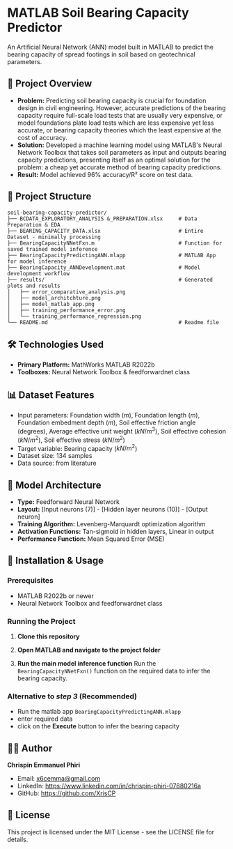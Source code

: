 # MATLAB Soil Bearing Capacity Predictor

An Artificial Neural Network (ANN) model built in MATLAB to predict the bearing capacity of spread footings in soil based on geotechnical parameters.

## 🚀 Project Overview
- **Problem:** Predicting soil bearing capacity is crucial for foundation design in civil engineering. However, accurate predictions of the bearing capacity require full-scale load tests that are usually very expensive, or model foundations plate load tests which are less expensive yet less accurate, or bearing capacity theories which the least expensive at the cost of accuracy.
- **Solution:** Developed a machine learning model using MATLAB's Neural Network Toolbox that takes soil parameters as input and outputs bearing capacity predictions, presenting itself as an optimal solution for the problem: a cheap yet accurate method of bearing capacity predictions.
- **Result:** Model achieved 96% accuracy/R² score on test data.

## 📁 Project Structure
```
soil-bearing-capacity-predictor/
├── BCDATA_EXPLORATORY_ANALYSIS &_PREPARATION.xlsx     # Data Preparation & EDA
├── BEARING_CAPACITY_DATA.xlsx                         # Entire Dataset - minimally processing
├── BearingCapacityNNetFxn.m                           # Function for saved trained model inference
├── BearingCapacityPredictingANN.mlapp                 # MATLAB App for model inference
├── BearingCapacity_ANNDevelopment.mat                 # Model development workflow
├── results/                                           # Generated plots and results
│   ├── error_comparative_analysis.png
│   ├── model_architchture.png
│   ├── model_matlab_app.png
│   ├── training_performance_error.png
│   └── training_performance_regression.png
└── README.md                                          # Readme file
```

## 🛠️ Technologies Used
- **Primary Platform:** MathWorks MATLAB R2022b
- **Toolboxes:** Neural Network Toolbox & feedforwardnet class

## 📊 Dataset Features
- Input parameters: Foundation width ($m$), Foundation length ($m$), Foundation embedment depth ($m$), Soil effective friction angle (degrees), Average effective unit weight ($kN/m^3$), Soil effective cohesion ($kN/m^2$), Soil effective stress ($kN/m^2$)
- Target variable: Bearing capacity ($kN/m^2$)
- Dataset size: 134 samples
- Data source: from literature

## 🧠 Model Architecture
- **Type:** Feedforward Neural Network
- **Layout:** [Input neurons (7)] - [Hidden layer neurons (10)] - [Output neuron]
- **Training Algorithm:** Levenberg-Marquardt optimization algorithm
- **Activation Functions:** Tan-sigmoid in hidden layers, Linear in output
- **Performance Function:** Mean Squared Error (MSE)

## 🚀 Installation & Usage

### Prerequisites
- MATLAB R2022b or newer
- Neural Network Toolbox and feedforwardnet class

### Running the Project
1. **Clone this repository**

2. **Open MATLAB and navigate to the project folder**

3. **Run the main model inference function**
   Run the ```BearingCapacityNNetFxn()``` function on the required data to infer the bearing capacity.

### Alternative to *step 3* (Recommended)
   - Run the matlab app ```BearingCapacityPredictingANN.mlapp```
   - enter required data
   - click on the **Execute** button to infer the bearing capacity

## 👨‍💻 Author
**Chrispin Emmanuel Phiri**
- Email: x6cemma@gmail.com
- LinkedIn: https://www.linkedin.com/in/chrispin-phiri-07880216a
- GitHub: https://github.com/XrisCP

## 📄 License
This project is licensed under the MIT License - see the LICENSE file for details.

